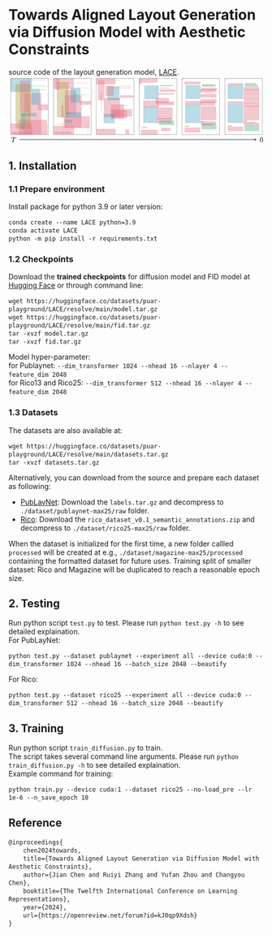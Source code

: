 # Towards Aligned Layout Generation via Diffusion Model with Aesthetic Constraints
source code of the layout generation model, [LACE](https://arxiv.org/abs/2402.04754).
![image](git_demo.png)
## 1. Installation
### 1.1 Prepare environment
Install package for python 3.9 or later version:
```
conda create --name LACE python=3.9
conda activate LACE
python -m pip install -r requirements.txt
```

### 1.2 Checkpoints
Download the **trained checkpoints** for diffusion model and FID model at [Hugging Face](https://huggingface.co/datasets/puar-playground/LACE/tree/main) or through command line:
```
wget https://huggingface.co/datasets/puar-playground/LACE/resolve/main/model.tar.gz
wget https://huggingface.co/datasets/puar-playground/LACE/resolve/main/fid.tar.gz
tar -xvzf model.tar.gz
tar -xvzf fid.tar.gz
```
Model hyper-parameter:<br />
for Publaynet: `--dim_transformer 1024 --nhead 16 --nlayer 4 --feature_dim 2048` <br />
for Rico13 and Rico25: `--dim_transformer 512 --nhead 16 --nlayer 4 --feature_dim 2048` <br />

### 1.3 Datasets
The datasets are also available at:
```
wget https://huggingface.co/datasets/puar-playground/LACE/resolve/main/datasets.tar.gz
tar -xvzf datasets.tar.gz
```
Alternatively, you can download from the source and prepare each dataset as following:
* [PubLayNet](https://developer.ibm.com/exchanges/data/all/publaynet/): Download the `labels.tar.gz` and decompress to `./dataset/publaynet-max25/raw` folder. <br />
* [Rico](https://www.kaggle.com/datasets/onurgunes1993/rico-dataset): Download the `rico_dataset_v0.1_semantic_annotations.zip` and decompress to `./dataset/rico25-max25/raw` folder. <br />

When the dataset is initialized for the first time, a new folder callled `processed` will be created at e.g., `./dataset/magazine-max25/processed` containing the formatted dataset for future uses. Training split of smaller dataset: Rico and Magazine will be duplicated to reach a reasonable epoch size.



## 2. Testing
Run python script `test.py` to test. Please run `python test.py -h` to see detailed explaination. <br />
For PubLayNet:
```
python test.py --dataset publaynet --experiment all --device cuda:0 --dim_transformer 1024 --nhead 16 --batch_size 2048 --beautify
```
For Rico:
```
python test.py --dataset rico25 --experiment all --device cuda:0 --dim_transformer 512 --nhead 16 --batch_size 2048 --beautify
```


## 3. Training
Run python script `train_diffusion.py` to train.<br />
The script takes several command line arguments. Please run `python train_diffusion.py -h` to see detailed explaination.<br />
Example command for training:<br />
```
python train.py --device cuda:1 --dataset rico25 --no-load_pre --lr 1e-6 --n_save_epoch 10
```

## Reference
```
@inproceedings{
    chen2024towards,
    title={Towards Aligned Layout Generation via Diffusion Model with Aesthetic Constraints},
    author={Jian Chen and Ruiyi Zhang and Yufan Zhou and Changyou Chen},
    booktitle={The Twelfth International Conference on Learning Representations},
    year={2024},
    url={https://openreview.net/forum?id=kJ0qp9Xdsh}
}
```
